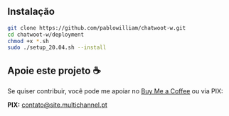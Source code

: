 ## Instalação

```bash
git clone https://github.com/pablowilliam/chatwoot-w.git
cd chatwoot-w/deployment
chmod +x *.sh
sudo ./setup_20.04.sh --install
```
## Apoie este projeto ☕  

Se quiser contribuir, você pode me apoiar no [Buy Me a Coffee](https://www.buymeacoffee.com/pablowilliam) ou via PIX:  

**PIX:** contato@site.multichannel.pt  

